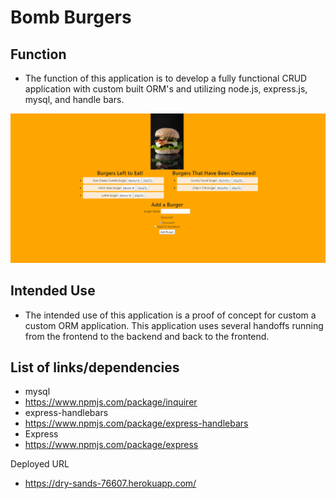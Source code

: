 # Bomb Burgers

## Function 
- The function of this application is to develop a fully functional CRUD application with custom built ORM's and utilizing node.js, express.js, mysql, and handle bars. 
 
![image](public/assets/img/landing.png) 

## Intended Use
- The intended use of this application is a proof of concept for custom a custom ORM application. This application uses several handoffs running from the frontend to the backend and back to the frontend. 

## List of links/dependencies
- mysql
- https://www.npmjs.com/package/inquirer
- express-handlebars
- https://www.npmjs.com/package/express-handlebars
- Express 
- https://www.npmjs.com/package/express

Deployed URL
- https://dry-sands-76607.herokuapp.com/
